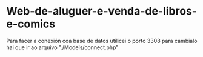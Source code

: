 # Web-de-aluguer-e-venda-de-libros-e-comics
Para facer a conexión coa base de datos utilicei o porto 3308 para cambialo hai que ir ao arquivo "./Models/connect.php"